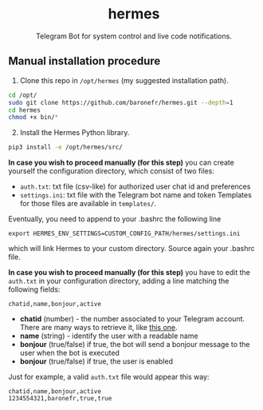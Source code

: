 <h1 align="center">hermes</h1>
<p align="center">Telegram Bot for system control and live code notifications.</p>

## Manual installation procedure

1) Clone this repo in `/opt/hermes` (my suggested installation path).
```bash
cd /opt/
sudo git clone https://github.com/baronefr/hermes.git --depth=1
cd hermes
chmod +x bin/*
```


2) Install the Hermes Python library.
```bash
pip3 install -e /opt/hermes/src/
```



**In case you wish to proceed manually (for this step)** you can create yourself the configuration directory, which consist of two files:
- `auth.txt`: txt file (csv-like) for authorized user chat id and preferences
- `settings.ini`: txt file with the Telegram bot name and token
Templates for those files are available in `templates/`.

Eventually, you need to append to your .bashrc the following line
```
export HERMES_ENV_SETTINGS=CUSTOM_CONFIG_PATH/hermes/settings.ini
```
which will link Hermes to your custom directory. Source again your .bashrc file.

**In case you wish to proceed manually (for this step)** you have to edit the `auth.txt` in your configuration directory, adding a line matching the following fields:
```
chatid,name,bonjour,active
```
- **chatid** (number) - the number associated to your Telegram account. There are many ways to retrieve it, like [this one](https://web.telegram.org/#/im?p=@myidbot).
- **name** (string) - identify the user with a readable name
- **bonjour** (true/false) if true, the bot will send a bonjour message to the user when the bot is executed
- **bonjour** (true/false) if true, the user is enabled

Just for example, a valid `auth.txt` file would appear this way:
```
chatid,name,bonjour,active
1234554321,baronefr,true,true
```

